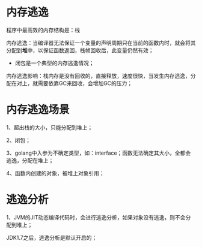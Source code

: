 

# 内存逃逸
程序中最高效的内存结构是：栈

内存逃逸：当编译器无法保证一个变量的声明周期只在当前的函数内时，就会将其分配到**堆**中，以保证函数返回，栈帧回收后，此变量仍然有效；
- 闭包是一个典型的内存逃逸情况；

内存逃逸影响：栈内存是没有回收的，直接释放，速度很快，当发生内存逃逸，分配在对上，就需要依靠GC来回收，会增加GC的压力；

# 内存逃逸场景

1、超出栈的大小，只能分配到堆上；

2、闭包；

3、golang中入参为不确定类型，如：interface；函数无法确定其大小，全都会逃逸，分配在堆上；

4、函数内创建的对象，被堆上对象引用；

# 逃逸分析

1、JVM的JIT动态编译代码时，会进行逃逸分析，如果对象没有逃逸，则不会分配到堆上；

JDK1.7之后，逃逸分析是默认开启的；